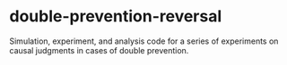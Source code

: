 # double-prevention-reversal
Simulation, experiment, and analysis code for a series of experiments on causal judgments in cases of double prevention.
